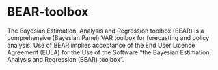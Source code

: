 # BEAR-toolbox
The Bayesian Estimation, Analysis and Regression toolbox (BEAR) is a comprehensive (Bayesian Panel) VAR toolbox for forecasting and policy analysis.
Use of BEAR implies acceptance of the End User Licence Agreement (EULA) for the Use of the Software “the Bayesian Estimation,
Analysis and Regression (BEAR) toolbox”. 
